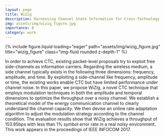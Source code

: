 ```yaml
---
layout: page
title: WiZig
description: Harnessing Channel State Information for Cross-Technology Communication.
img: assets/img/wizig_figure.jpg
importance: 8
category: work
---
```


<div class="row">
    <div class="col-sm mt-3 mt-md-0">
        {% include figure.liquid loading="eager" path="assets/img/wizig_figure.jpg" title="wizig_figure" class="img-fluid rounded z-depth-1" %}
    </div>
</div>

In order to achieve CTC, existing packet-level proposals try to exploit free side-channels as information carriers. Regarding the wireless medium, a side channel typically exists in the following three dimensions: frequency, amplitude, and time. By exploiting a side-channel like frequency, amplitude or time, the existing works enable CTC but have limited performance under channel noise. In this paper, we propose WiZig, a novel CTC technique that employs modulation techniques in both the amplitude and temporal dimensions to optimize the throughput over a noisy channel. We establish a theoretical model of the energy communication channel to clearly understand the channel capacity. We then devise an online rate adaptation algorithm to adjust the modulation strategy according to the channel condition. The evaluation results show that WiZig achieves a throughput of 153.85bps with less than 1% symbol error rate in a real noisy environment. This work appears in the proceedings of IEEE INFOCOM 2017.

